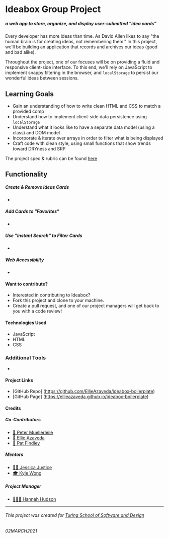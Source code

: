 # Ideabox Group Project
##### a web app to store, organize, and display user-submitted "idea cards"

Every developer has more ideas than time. As David Allen likes to say "the human brain is for creating ideas, not remembering them." In this project, we'll be building an application that records and archives our ideas (good and bad alike).

Throughout the project, one of our focuses will be on providing a fluid and responsive client-side interface. To this end, we'll rely on JavaScript to implement snappy filtering in the browser, and `localStorage` to persist our wonderful ideas between sessions.

## Learning Goals

* Gain an understanding of how to write clean HTML and CSS to match a provided comp
* Understand how to implement client-side data persistence using `localStorage`
* Understand what it looks like to have a separate data model (using a class) and DOM model
* Incorporate & iterate over arrays in order to filter what is being displayed
* Craft code with clean style, using small functions that show trends toward DRYness and SRP

The project spec & rubric can be found [here](https://frontend.turing.io/projects/module-1/ideabox-group.html)

## Functionality

##### Create & Remove Ideas Cards
- 

##### Add Cards to "Favorites"
- 

##### Use "Instant Search" to Filter Cards
- 

##### Web Accessibility
- 

#### Want to contribute?
- Interested in contributing to Ideabox?
- Fork this project and clone to your machine.
- Create a pull request, and one of our project managers will get back to you with a code review!

#### Technologies Used
- JavaScript
- HTML
- CSS

### Additional Tools
- 

#### Project Links

- [GitHub Repo] (https://github.com/EllieAzaveda/ideabox-boilerplate)
- [GitHub Page] (https://ellieazaveda.github.io/ideabox-boilerplate)


#### Credits
##### Co-Contributors
- [🦥 Peter Muellerleile](https://github.com/pcmueller)
- [🧚 Ellie Azaveda](https://github.com/EllieAzaveda)
- [🥔 Pat Findley](https://github.com/Patfindley)

##### Mentors
- [🦸‍♀️ Jessica Justice](https://github.com/m1073496)
- [🎓 Kyle Wong](https://github.com/KyleWong2510)

##### Project Manager
- [👩🏻‍🏫 Hannah Hudson](https://github.com/hannahhch)

**************************************************************************

###### This project was created for [Turing School of Software and Design](https://turing.io/)
###### 02MARCH2021
